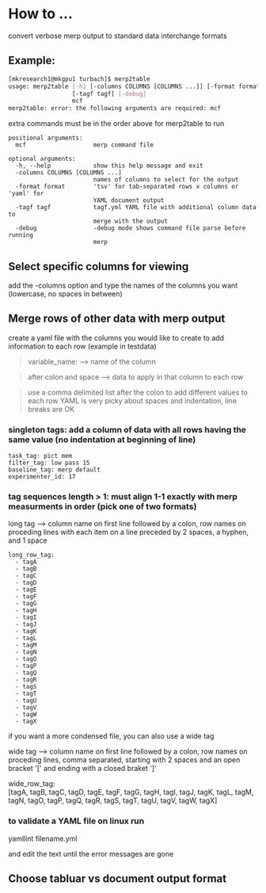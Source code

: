 # How to ...

convert verbose merp output to standard data interchange formats 
## Example:

```bash
[mkresearch1@mkgpu1 turbach]$ merp2table
usage: merp2table [-h] [-columns COLUMNS [COLUMNS ...]] [-format format]
                  [-tagf tagf] [-debug]
                  mcf
merp2table: error: the following arguments are required: mcf

```

extra commands must be in the order above for merp2table to run
```
positional arguments:
  mcf                   merp command file

optional arguments:
  -h, --help            show this help message and exit
  -columns COLUMNS [COLUMNS ...]
                        names of columns to select for the output
  -format format        'tsv' for tab-separated rows x columns or 'yaml' for
                        YAML document output
  -tagf tagf            tagf.yml YAML file with additional column data to
                        merge with the output
  -debug                -debug mode shows command file parse before running
                        merp
```




## Select specific columns for viewing
add the -columns option and type the names of the columns you want (lowercase, no spaces in between)

## Merge rows of other data with merp output
create a yaml file with the columns you would like to create to add information to each row (example in testdata) 
> variable_name:  --> name of the column 

> after colon and space  --> data to apply in that column to each row 

> use a comma delimited list after the colon to add different values to each row 
YAML is very picky about spaces and indentation, line breaks are OK 

### singleton tags: add a column of data with all rows having the same value (no indentation at beginning of line) 
```
task_tag: pict mem 
filter_tag: low pass 15 
baseline_tag: merp default 
experimenter_id: 17 
```
### tag sequences length > 1: must align 1-1 exactly with merp measurments in order (pick one of two formats)
long tag --> column name on first line followed by a colon, row names on proceding lines with each item on a line preceded by 2 spaces, a hyphen, and 1 space 
```
long_row_tag:  
  - tagA 
  - tagB 
  - tagC 
  - tagD 
  - tagE 
  - tagF 
  - tagG 
  - tagH 
  - tagI 
  - tagJ 
  - tagK 
  - tagL 
  - tagM 
  - tagN 
  - tagO 
  - tagP 
  - tagQ 
  - tagR 
  - tagS 
  - tagT 
  - tagU 
  - tagV 
  - tagW 
  - tagX 
```

if you want a more condensed file, you can also use a wide tag

wide tag  --> column name on first line followed by a colon, row names on proceding lines, comma separated, starting with 2 spaces and an open bracket '[' and ending with a closed braket ']' 

wide_row_tag:  
  [tagA, tagB, tagC, tagD, tagE, tagF, tagG, tagH, tagI, tagJ,
  tagK, tagL, tagM, tagN, tagO, tagP, tagQ, tagR, tagS, tagT, 
  tagU, tagV, tagW, tagX] 



### to validate a YAML file on linux run
yamllint filename.yml 

and edit the text until the error messages are gone


## Choose tabluar vs document output format

